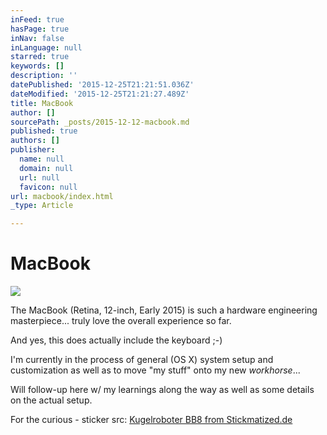 ```yaml
---
inFeed: true
hasPage: true
inNav: false
inLanguage: null
starred: true
keywords: []
description: ''
datePublished: '2015-12-25T21:21:51.036Z'
dateModified: '2015-12-25T21:21:27.489Z'
title: MacBook
author: []
sourcePath: _posts/2015-12-12-macbook.md
published: true
authors: []
publisher:
  name: null
  domain: null
  url: null
  favicon: null
url: macbook/index.html
_type: Article

---
```

# MacBook
![](https://the-grid-user-content.s3-us-west-2.amazonaws.com/8523774a-5286-4535-902e-d965707068ea.png)

The MacBook (Retina, 12-inch, Early 2015) is such a hardware engineering masterpiece... truly love the overall experience so far.

And yes, this does actually include the keyboard ;-)

I'm currently in the process of general (OS X) system setup and customization as well as to move "my stuff" onto my new _workhorse_... 

Will follow-up here w/ my learnings along the way as well as some details on the actual setup.

For the curious - sticker src: [Kugelroboter BB8 from Stickmatized.de][0]

[0]: https://www.stickmatized.de/macbook-sticker-aufkleber/sonstige/kugelroboter-bb8